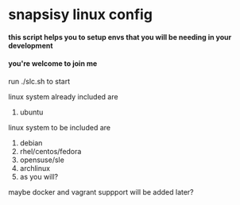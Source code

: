 # snapsisy linux config
#### this script helps you to setup envs that you will be needing in your development
#### you're welcome to join me

run ./slc.sh to start

linux system already included are
1. ubuntu

linux system to be included are
1. debian
2. rhel/centos/fedora
3. opensuse/sle
4. archlinux
5. as you will?

maybe docker and vagrant suppport will be added later?

